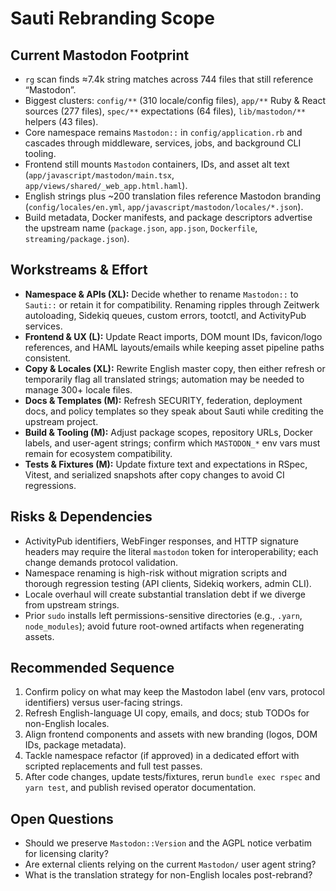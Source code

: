 # Sauti Rebranding Scope

## Current Mastodon Footprint

- `rg` scan finds ≈7.4k string matches across 744 files that still reference “Mastodon”.
- Biggest clusters: `config/**` (310 locale/config files), `app/**` Ruby & React sources (277 files), `spec/**` expectations (64 files), `lib/mastodon/**` helpers (43 files).
- Core namespace remains `Mastodon::` in `config/application.rb` and cascades through middleware, services, jobs, and background CLI tooling.
- Frontend still mounts `Mastodon` containers, IDs, and asset alt text (`app/javascript/mastodon/main.tsx`, `app/views/shared/_web_app.html.haml`).
- English strings plus ~200 translation files reference Mastodon branding (`config/locales/en.yml`, `app/javascript/mastodon/locales/*.json`).
- Build metadata, Docker manifests, and package descriptors advertise the upstream name (`package.json`, `app.json`, `Dockerfile`, `streaming/package.json`).

## Workstreams & Effort

- **Namespace & APIs (XL):** Decide whether to rename `Mastodon::` to `Sauti::` or retain it for compatibility. Renaming ripples through Zeitwerk autoloading, Sidekiq queues, custom errors, tootctl, and ActivityPub services.
- **Frontend & UX (L):** Update React imports, DOM mount IDs, favicon/logo references, and HAML layouts/emails while keeping asset pipeline paths consistent.
- **Copy & Locales (XL):** Rewrite English master copy, then either refresh or temporarily flag all translated strings; automation may be needed to manage 300+ locale files.
- **Docs & Templates (M):** Refresh SECURITY, federation, deployment docs, and policy templates so they speak about Sauti while crediting the upstream project.
- **Build & Tooling (M):** Adjust package scopes, repository URLs, Docker labels, and user-agent strings; confirm which `MASTODON_*` env vars must remain for ecosystem compatibility.
- **Tests & Fixtures (M):** Update fixture text and expectations in RSpec, Vitest, and serialized snapshots after copy changes to avoid CI regressions.

## Risks & Dependencies

- ActivityPub identifiers, WebFinger responses, and HTTP signature headers may require the literal `mastodon` token for interoperability; each change demands protocol validation.
- Namespace renaming is high-risk without migration scripts and thorough regression testing (API clients, Sidekiq workers, admin CLI).
- Locale overhaul will create substantial translation debt if we diverge from upstream strings.
- Prior `sudo` installs left permissions-sensitive directories (e.g., `.yarn`, `node_modules`); avoid future root-owned artifacts when regenerating assets.

## Recommended Sequence

1. Confirm policy on what may keep the Mastodon label (env vars, protocol identifiers) versus user-facing strings.
2. Refresh English-language UI copy, emails, and docs; stub TODOs for non-English locales.
3. Align frontend components and assets with new branding (logos, DOM IDs, package metadata).
4. Tackle namespace refactor (if approved) in a dedicated effort with scripted replacements and full test passes.
5. After code changes, update tests/fixtures, rerun `bundle exec rspec` and `yarn test`, and publish revised operator documentation.

## Open Questions

- Should we preserve `Mastodon::Version` and the AGPL notice verbatim for licensing clarity?
- Are external clients relying on the current `Mastodon/` user agent string?
- What is the translation strategy for non-English locales post-rebrand?
